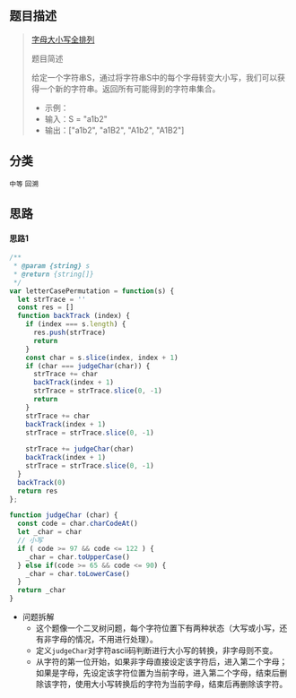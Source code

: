 ## 题目描述

> [字母大小写全排列](https://leetcode-cn.com/problems/letter-case-permutation/)
>
>题目简述
>
>给定一个字符串S，通过将字符串S中的每个字母转变大小写，我们可以获得一个新的字符串。返回所有可能得到的字符串集合。
>
> - 示例：
> - 输入：S = "a1b2"
> - 输出：["a1b2", "a1B2", "A1b2", "A1B2"]

## 分类
`中等` `回溯`

## 思路
#### 思路1
```javascript
/**
 * @param {string} s
 * @return {string[]}
 */
var letterCasePermutation = function(s) {
  let strTrace = ''
  const res = []
  function backTrack (index) {
    if (index === s.length) {
      res.push(strTrace)
      return
    }
    const char = s.slice(index, index + 1)
    if (char === judgeChar(char)) {
      strTrace += char
      backTrack(index + 1)
      strTrace = strTrace.slice(0, -1)
      return
    }
    strTrace += char
    backTrack(index + 1)
    strTrace = strTrace.slice(0, -1)
    
    strTrace += judgeChar(char)
    backTrack(index + 1)
    strTrace = strTrace.slice(0, -1)
  }
  backTrack(0)
  return res
};

function judgeChar (char) {
  const code = char.charCodeAt()
  let _char = char
  // 小写
  if ( code >= 97 && code <= 122 ) {
    _char = char.toUpperCase()
  } else if(code >= 65 && code <= 90) {
    _char = char.toLowerCase()
  }
  return _char
}
```
- 问题拆解
  - 这个题像一个二叉树问题，每个字符位置下有两种状态（大写或小写，还有非字母的情况，不用进行处理）。
  - 定义`judgeChar`对字符ascii码判断进行大小写的转换，非字母则不变。
  - 从字符的第一位开始，如果非字母直接设定该字符后，进入第二个字母；如果是字母，先设定该字符位置为当前字母，进入第二个字母，结束后删除该字符，使用大小写转换后的字符为当前字母，结束后再删除该字符。